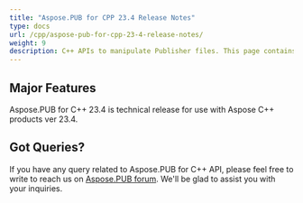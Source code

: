 ```yaml
---
title: "Aspose.PUB for CPP 23.4 Release Notes"
type: docs
url: /cpp/aspose-pub-for-cpp-23-4-release-notes/
weight: 9
description: C++ APIs to manipulate Publisher files. This page contains new features Aspose.PUB for C++, enhancement, and bug fixes in 2023, version 23.4.
---
```


## Major Features

Aspose.PUB for C++ 23.4 is technical release for use with Aspose C++ products ver 23.4.

## Got Queries?
If you have any query related to Aspose.PUB for C++ API, please feel free to write to reach us on [Aspose.PUB forum](https://forum.aspose.com/c/pub/). We'll be glad to assist you with your inquiries.
